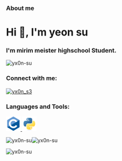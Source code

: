 
### About me
<h1 align="left">Hi 👋, I'm yeon su</h1>
<h3 align="left">I'm mirim meister highschool Student.</h3>

<p align="left"> <img src="https://komarev.com/ghpvc/?username=yx0n-su&label=Profile%20views&color=0e75b6&style=flat" alt="yx0n-su" /> </p>

<h3 align="left">Connect with me:</h3>
<p align="left">
<a href="https://instagram.com/yx0n_s3" target="blank"><img align="center" src="https://raw.githubusercontent.com/rahuldkjain/github-profile-readme-generator/master/src/images/icons/Social/instagram.svg" alt="yx0n_s3" height="30" width="40" /></a>
</p>

<h3 align="left">Languages and Tools:</h3>
<p align="left"> <a href="https://www.cprogramming.com/" target="_blank" rel="noreferrer"> <img src="https://raw.githubusercontent.com/devicons/devicon/master/icons/c/c-original.svg" alt="c" width="40" height="40"/> </a> <a href="https://www.python.org" target="_blank" rel="noreferrer"> <img src="https://raw.githubusercontent.com/devicons/devicon/master/icons/python/python-original.svg" alt="python" width="40" height="40"/> </a> </p>

<p><img align="left" src="https://github-readme-stats.vercel.app/api/top-langs?username=yx0n-su&show_icons=true&locale=en&layout=compact" alt="yx0n-su" /></p>

<p>&nbsp;<img align="left" src="https://github-readme-stats.vercel.app/api?username=yx0n-su&show_icons=true&locale=en" alt="yx0n-su" /></p>

<p><img align="left" src="https://github-readme-streak-stats.herokuapp.com/?user=yx0n-su&" alt="yx0n-su" /></p>
